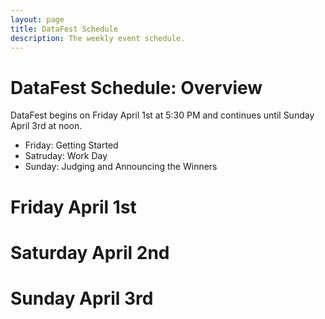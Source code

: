 ```yaml
---
layout: page
title: DataFest Schedule
description: The weekly event schedule.
---
```


# DataFest Schedule: Overview 

DataFest begins on Friday April 1st at 5:30 PM and continues until Sunday April 3rd at noon. 

- Friday: Getting Started
- Satruday: Work Day
- Sunday: Judging and Announcing the Winners 

# Friday April 1st

# Saturday April 2nd

# Sunday April 3rd

